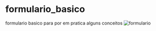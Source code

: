 # formulario_basico
formulario basico para por em pratica alguns conceitos
![formulario](https://github.com/wendellbruno/formulario_basico/assets/79750052/8cb342ea-cb3c-46a1-a140-3fd6c0e94d7f)
